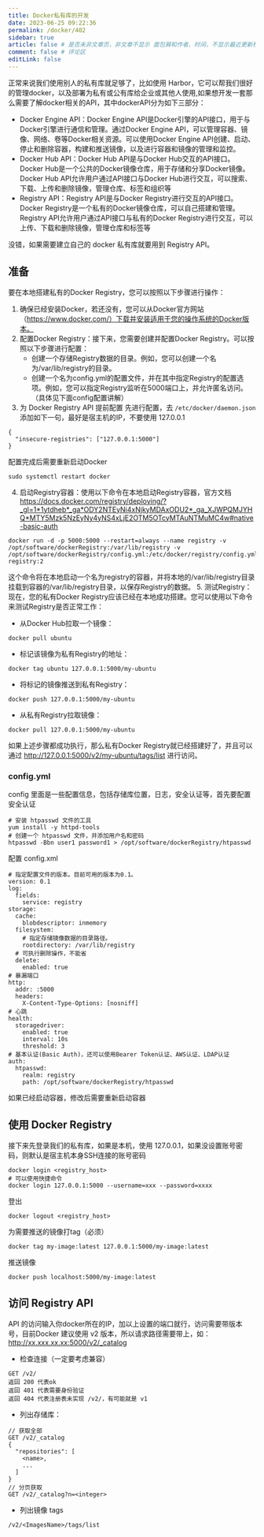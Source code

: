 ```yaml
---
title: Docker私有库的开发
date: 2023-06-25 09:22:36
permalink: /docker/402
sidebar: true
article: false # 是否未非文章页，非文章不显示 面包屑和作者、时间，不显示最近更新栏，不会参与到最近更新文章的数据计算中
comment: false # 评论区
editLink: false
---
```


正常来说我们使用别人的私有库就足够了，比如使用 Harbor，它可以帮我们很好的管理docker，以及部署为私有或公有库给企业或其他人使用,如果想开发一套那么需要了解docker相关的API，其中dockerAPI分为如下三部分：
* Docker Engine API：Docker Engine API是Docker引擎的API接口，用于与Docker引擎进行通信和管理。通过Docker Engine API，可以管理容器、镜像、网络、卷等Docker相关资源。可以使用Docker Engine API创建、启动、停止和删除容器，构建和推送镜像，以及进行容器和镜像的管理和监控。
* Docker Hub API：Docker Hub API是与Docker Hub交互的API接口。Docker Hub是一个公共的Docker镜像仓库，用于存储和分享Docker镜像。Docker Hub API允许用户通过API接口与Docker Hub进行交互，可以搜索、下载、上传和删除镜像，管理仓库、标签和组织等
* Registry API：Registry API是与Docker Registry进行交互的API接口。Docker Registry是一个私有的Docker镜像仓库，可以自己搭建和管理。Registry API允许用户通过API接口与私有的Docker Registry进行交互，可以上传、下载和删除镜像，管理仓库和标签等

没错，如果需要建立自己的 docker 私有库就要用到 Registry API。

## 准备
要在本地搭建私有的Docker Registry，您可以按照以下步骤进行操作：

1. 确保已经安装Docker，若还没有，您可以从Docker官方网站（https://www.docker.com/）下载并安装适用于您的操作系统的Docker版本。
2. 配置Docker Registry：接下来，您需要创建并配置Docker Registry。可以按照以下步骤进行配置：
   * 创建一个存储Registry数据的目录。例如，您可以创建一个名为/var/lib/registry的目录。
   * 创建一个名为config.yml的配置文件，并在其中指定Registry的配置选项。例如，您可以指定Registry监听在5000端口上，并允许匿名访问。（具体见下面config配置讲解）
3. 为 Docker Registry API 提前配置
先进行配置，去 `/etc/docker/daemon.json` 添加如下一句，最好是宿主机的IP，不要使用 127.0.0.1
```
{
  "insecure-registries": ["127.0.0.1:5000"]
}
```
配置完成后需要重新启动Docker
```
sudo systemctl restart docker
```
4. 启动Registry容器：使用以下命令在本地启动Registry容器，官方文档 https://docs.docker.com/registry/deploying/?_gl=1*1ytdheb*_ga*ODY2NTEyNi4xNjkyMDAxODU2*_ga_XJWPQMJYHQ*MTY5Mzk5NzEyNy4yNS4xLjE2OTM5OTcyMTAuNTMuMC4w#native-basic-auth
```
docker run -d -p 5000:5000 --restart=always --name registry -v /opt/software/dockerRegistry:/var/lib/registry -v /opt/software/dockerRegistry/config.yml:/etc/docker/registry/config.yml registry:2
```
这个命令将在本地启动一个名为registry的容器，并将本地的/var/lib/registry目录挂载到容器的/var/lib/registry目录，以保存Registry的数据。
5. 测试Registry：现在，您的私有Docker Registry应该已经在本地成功搭建。您可以使用以下命令来测试Registry是否正常工作：
* 从Docker Hub拉取一个镜像：
```
docker pull ubuntu
```
* 标记该镜像为私有Registry的地址：
```
docker tag ubuntu 127.0.0.1:5000/my-ubuntu
```
* 将标记的镜像推送到私有Registry：
```
docker push 127.0.0.1:5000/my-ubuntu
```
* 从私有Registry拉取镜像：
```
docker pull 127.0.0.1:5000/my-ubuntu
```
如果上述步骤都成功执行，那么私有Docker Registry就已经搭建好了，并且可以通过 http://127.0.0.1:5000/v2/my-ubuntu/tags/list 进行访问。

### config.yml
config 里面是一些配置信息，包括存储库位置，日志，安全认证等，首先要配置安全认证
```
# 安装 htpasswd 文件的工具
yum install -y httpd-tools
# 创建一个 htpasswd 文件，并添加用户名和密码
htpasswd -Bbn user1 password1 > /opt/software/dockerRegistry/htpasswd
```
配置 config.xml
```
# 指定配置文件的版本。目前可用的版本为0.1。
version: 0.1                                                                                                                                                                           
log:                                                                                                                                                                                   
  fields:                                                                                                                                                                              
    service: registry                                                                                                                                                                  
storage:                                                                                                                                                                               
  cache:                                                                                                                                                                               
    blobdescriptor: inmemory                                                                                                                                                           
  filesystem:         
    # 指定存储镜像数据的目录路径。                                                                                                                                                                 
    rootdirectory: /var/lib/registry
  # 可执行删除操作，不能省                                                                                                                                                   
  delete:                                                                                                                                                                              
    enabled: true
# 暴漏端口                                                                                                                                                                      
http:                                                                                                                                                                                  
  addr: :5000                                                                                                                                                                          
  headers:                                                                                                                                                                             
    X-Content-Type-Options: [nosniff]    
# 心跳                                                                                                                                              
health:                                                                                                                                                                                
  storagedriver:                                                                                                                                                                       
    enabled: true                                                                                                                                                                      
    interval: 10s                                                                                                                                                                      
    threshold: 3     
# 基本认证(Basic Auth)，还可以使用Bearer Token认证、AWS认证、LDAP认证
auth:
  htpasswd: 
    realm: registry
    path: /opt/software/dockerRegistry/htpasswd 
```
如果已经启动容器，修改后需要重新启动容器

## 使用 Docker Registry
接下来先登录我们的私有库，如果是本机，使用 127.0.0.1，如果没设置账号密码，则默认是宿主机本身SSH连接的账号密码
```
docker login <registry_host>
# 可以使用快捷命令
docker login 127.0.0.1:5000 --username=xxx --password=xxxx
```
登出
```
docker logout <registry_host>
```
为需要推送的镜像打tag（必须）
```
docker tag my-image:latest 127.0.0.1:5000/my-image:latest
```
推送镜像
```
docker push localhost:5000/my-image:latest
```

## 访问 Registry API
API 的访问输入你docker所在的IP，加以上设置的端口就行，访问需要带版本号，目前Docker 建议使用 v2 版本，所以请求路径需要带上，如： http://xx.xxx.xx.xx:5000/v2/_catalog

* 检查连接（一定要考虑兼容）
```
GET /v2/
返回 200 代表ok
返回 401 代表需要身份验证
返回 404 代表注册表未实现 /v2/，有可能就是 v1
```
* 列出存储库：
```
// 获取全部
GET /v2/_catalog
{
  "repositories": [
    <name>,
    ...
  ]
}
// 分页获取
GET /v2/_catalog?n=<integer>
```
* 列出镜像 tags
```
/v2/<ImagesName>/tags/list
```
